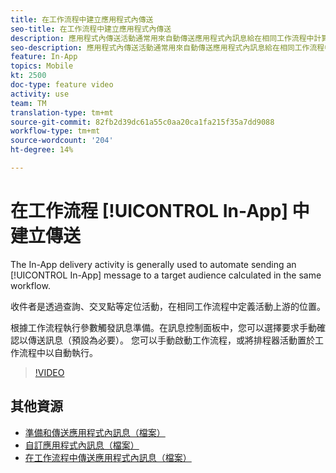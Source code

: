 ```yaml
---
title: 在工作流程中建立應用程式內傳送
seo-title: 在工作流程中建立應用程式內傳送
description: 應用程式內傳送活動通常用來自動傳送應用程式內訊息給在相同工作流程中計算的目標對象。
seo-description: 應用程式內傳送活動通常用來自動傳送應用程式內訊息給在相同工作流程中計算的目標對象。
feature: In-App
topics: Mobile
kt: 2500
doc-type: feature video
activity: use
team: TM
translation-type: tm+mt
source-git-commit: 82fb2d39dc61a55c0aa20ca1fa215f35a7dd9088
workflow-type: tm+mt
source-wordcount: '204'
ht-degree: 14%

---
```



# 在工作流程 [!UICONTROL In-App] 中建立傳送

The In-App delivery activity is generally used to automate sending an [!UICONTROL In-App] message to a target audience calculated in the same workflow.

收件者是透過查詢、交叉點等定位活動，在相同工作流程中定義活動上游的位置。

根據工作流程執行參數觸發訊息準備。在訊息控制面板中，您可以選擇要求手動確認以傳送訊息（預設為必要）。 您可以手動啟動工作流程，或將排程器活動置於工作流程中以自動執行。

>[!VIDEO](https://video.tv.adobe.com/v/26226?quality=12)

## 其他資源

* [準備和傳送應用程式內訊息（檔案）](https://docs.adobe.com/content/help/en/campaign-standard/using/communication-channels/in-app-messaging/preparing-and-sending-an-in-app-message.html)
* [自訂應用程式內訊息（檔案）](https://docs.adobe.com/content/help/en/campaign-standard/using/communication-channels/in-app-messaging/customizing-an-in-app-message.html)
* [在工作流程中傳送應用程式內訊息（檔案）](https://docs.adobe.com/content/help/en/campaign-standard/using/managing-processes-and-data/channel-activities/in-app-delivery.html)
